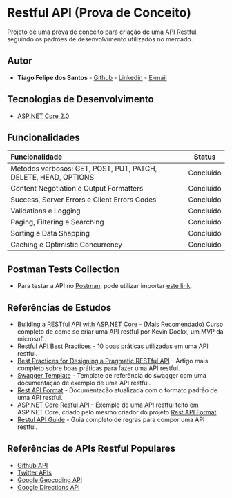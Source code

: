 # Restful API (Prova de Conceito)

Projeto de uma prova de conceito para criação de uma API Restful, seguindo os padrões de desenvolvimento utilizados no mercado.

## Autor

- **Tiago Felipe dos Santos** - [Github](https://github.com/taigosantos) - [Linkedin](https://www.linkedin.com/in/tiago-santos-36b25341/) - [E-mail](mailto:taigobrasil@gmail.com)

## Tecnologias de Desenvolvimento

- [ASP.NET Core 2.0][tec-1]

## Funcionalidades

| Funcionalidade                           |  Status   |
| :--------------------------------------- | :-------: |
| Métodos verbosos: GET, POST, PUT, PATCH, DELETE, HEAD, OPTIONS | Concluído |
| Content Negotiation e Output Formatters  | Concluído |
| Success, Server Errors e Client Errors Codes | Concluído |
| Validations e Logging | Concluído |
| Paging, Filtering e Searching | Concluído |
| Sorting e Data Shapping | Concluído |
| Caching e Optimistic Concurrency | Concluído |

## Postman Tests Collection

- Para testar a API no [Postman](https://www.getpostman.com/), pode utilizar importar [este link](https://www.getpostman.com/collections/bf6cb3dbd1e0b87be447).

## Referências de Estudos

- [Building a RESTful API with ASP.NET Core][ref-7] - (Mais Recomendado) Curso completo de como se criar uma API restful por Kevin Dockx, um MVP da microsoft.
- [Restful API Best Practices][ref-5] - 10 boas práticas utilizadas em uma API restful.
- [Best Practices for Designing a Pragmatic RESTful API][ref-6] - Artigo mais completo sobre boas práticas para fazer uma API restful.
- [Swagger Template][ref-1] - Template de referência do swagger com uma documentação de exemplo de uma API restful.
- [Rest API Format][ref-2] - Documentação atualizada com o formato padrão de uma API restful.
- [ASP.NET Core Resful API][ref-3] - Exemplo de uma API restful feito em ASP.NET Core, criado pelo mesmo criador do projeto [Rest API Format][ref-2].
- [Restul API Guide][ref-4] - Guia completo de regras para compor uma API restful.

[tec-1]: https://docs.microsoft.com/en-us/aspnet/core/

[ref-1]: https://github.com/adnan-kamili/swagger-response-template
[ref-2]: https://github.com/adnan-kamili/rest-api-response-format
[ref-3]: https://github.com/adnan-kamili/AspNetCore-Web-Api-Rest-Starter-Kit
[ref-4]: https://github.com/zalando/restful-api-guidelines/blob/master/README.md
[ref-5]: https://blog.mwaysolutions.com/2014/06/05/10-best-practices-for-better-restful-api/
[ref-6]: http://www.vinaysahni.com/best-practices-for-a-pragmatic-restful-api
[ref-7]: https://www.pluralsight.com/courses/asp-dot-net-core-restful-api-building

## Referências de APIs Restful Populares

- [Github API](https://developer.github.com/)
- [Twitter APIs](https://dev.twitter.com/docs)
- [Google Geocoding API](https://developers.google.com/maps/documentation/geocoding/intro)
- [Google Directions API](https://developers.google.com/maps/documentation/directions/start)
